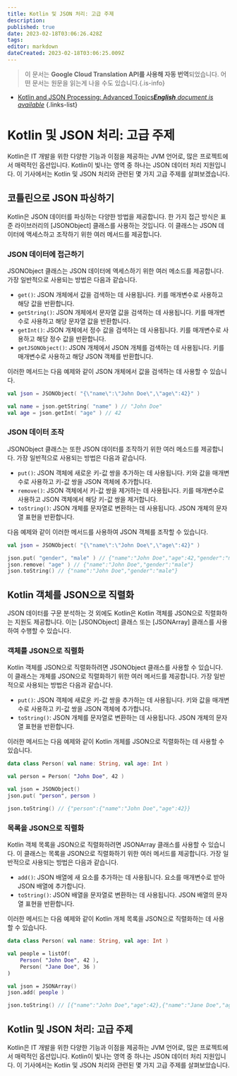 ```yaml
---
title: Kotlin 및 JSON 처리: 고급 주제
description: 
published: true
date: 2023-02-18T03:06:26.428Z
tags: 
editor: markdown
dateCreated: 2023-02-18T03:06:25.009Z
---
```


> 이 문서는 **Google Cloud Translation API를 사용해 자동 번역**되었습니다.
어떤 문서는 원문을 읽는게 나을 수도 있습니다.{.is-info}



- [Kotlin and JSON Processing: Advanced Topics***English** document is available*](/en/Knowledge-base/Kotlin/kotlin-and-json-processing-advanced-topics)
{.links-list}


# Kotlin 및 JSON 처리: 고급 주제

Kotlin은 IT 개발을 위한 다양한 기능과 이점을 제공하는 JVM 언어로, 많은 프로젝트에서 매력적인 옵션입니다. Kotlin이 빛나는 영역 중 하나는 JSON 데이터 처리 지원입니다. 이 기사에서는 Kotlin 및 JSON 처리와 관련된 몇 가지 고급 주제를 살펴보겠습니다.

## 코틀린으로 JSON 파싱하기

Kotlin은 JSON 데이터를 파싱하는 다양한 방법을 제공합니다. 한 가지 접근 방식은 표준 라이브러리의 [JSONObject] 클래스를 사용하는 것입니다. 이 클래스는 JSON 데이터에 액세스하고 조작하기 위한 여러 메서드를 제공합니다.

### JSON 데이터에 접근하기

JSONObject 클래스는 JSON 데이터에 액세스하기 위한 여러 메소드를 제공합니다. 가장 일반적으로 사용되는 방법은 다음과 같습니다.

- `get()`: JSON 개체에서 값을 검색하는 데 사용됩니다. 키를 매개변수로 사용하고 해당 값을 반환합니다.
- `getString()`: JSON 개체에서 문자열 값을 검색하는 데 사용됩니다. 키를 매개변수로 사용하고 해당 문자열 값을 반환합니다.
- `getInt()`: JSON 개체에서 정수 값을 검색하는 데 사용됩니다. 키를 매개변수로 사용하고 해당 정수 값을 반환합니다.
- `getJSONObject()`: JSON 개체에서 JSON 개체를 검색하는 데 사용됩니다. 키를 매개변수로 사용하고 해당 JSON 객체를 반환합니다.

이러한 메서드는 다음 예제와 같이 JSON 개체에서 값을 검색하는 데 사용할 수 있습니다.

```kotlin
val json = JSONObject( "{\"name\":\"John Doe\",\"age\":42}" )

val name = json.getString( "name" ) // "John Doe"
val age = json.getInt( "age" ) // 42
```

### JSON 데이터 조작

JSONObject 클래스는 또한 JSON 데이터를 조작하기 위한 여러 메소드를 제공합니다. 가장 일반적으로 사용되는 방법은 다음과 같습니다.

- `put()`: JSON 객체에 새로운 키-값 쌍을 추가하는 데 사용됩니다. 키와 값을 매개변수로 사용하고 키-값 쌍을 JSON 객체에 추가합니다.
- `remove()`: JSON 객체에서 키-값 쌍을 제거하는 데 사용됩니다. 키를 매개변수로 사용하고 JSON 객체에서 해당 키-값 쌍을 제거합니다.
- `toString()`: JSON 개체를 문자열로 변환하는 데 사용됩니다. JSON 개체의 문자열 표현을 반환합니다.

다음 예제와 같이 이러한 메서드를 사용하여 JSON 객체를 조작할 수 있습니다.

```kotlin
val json = JSONObject( "{\"name\":\"John Doe\",\"age\":42}" )

json.put( "gender", "male" ) // {"name":"John Doe","age":42,"gender":"male"}
json.remove( "age" ) // {"name":"John Doe","gender":"male"}
json.toString() // {"name":"John Doe","gender":"male"}
```

## Kotlin 객체를 JSON으로 직렬화

JSON 데이터를 구문 분석하는 것 외에도 Kotlin은 Kotlin 객체를 JSON으로 직렬화하는 지원도 제공합니다. 이는 [JSONObject] 클래스 또는 [JSONArray] 클래스를 사용하여 수행할 수 있습니다.

### 객체를 JSON으로 직렬화

Kotlin 객체를 JSON으로 직렬화하려면 JSONObject 클래스를 사용할 수 있습니다. 이 클래스는 개체를 JSON으로 직렬화하기 위한 여러 메서드를 제공합니다. 가장 일반적으로 사용되는 방법은 다음과 같습니다.

- `put()`: JSON 객체에 새로운 키-값 쌍을 추가하는 데 사용됩니다. 키와 값을 매개변수로 사용하고 키-값 쌍을 JSON 객체에 추가합니다.
- `toString()`: JSON 개체를 문자열로 변환하는 데 사용됩니다. JSON 개체의 문자열 표현을 반환합니다.

이러한 메서드는 다음 예제와 같이 Kotlin 개체를 JSON으로 직렬화하는 데 사용할 수 있습니다.

```kotlin
data class Person( val name: String, val age: Int )

val person = Person( "John Doe", 42 )

val json = JSONObject()
json.put( "person", person )

json.toString() // {"person":{"name":"John Doe","age":42}}
```

### 목록을 JSON으로 직렬화

Kotlin 객체 목록을 JSON으로 직렬화하려면 JSONArray 클래스를 사용할 수 있습니다. 이 클래스는 목록을 JSON으로 직렬화하기 위한 여러 메서드를 제공합니다. 가장 일반적으로 사용되는 방법은 다음과 같습니다.

- `add()`: JSON 배열에 새 요소를 추가하는 데 사용됩니다. 요소를 매개변수로 받아 JSON 배열에 추가합니다.
- `toString()`: JSON 배열을 문자열로 변환하는 데 사용됩니다. JSON 배열의 문자열 표현을 반환합니다.

이러한 메서드는 다음 예제와 같이 Kotlin 개체 목록을 JSON으로 직렬화하는 데 사용할 수 있습니다.

```kotlin
data class Person( val name: String, val age: Int )

val people = listOf(
    Person( "John Doe", 42 ),
    Person( "Jane Doe", 36 )
)

val json = JSONArray()
json.add( people )

json.toString() // [{"name":"John Doe","age":42},{"name":"Jane Doe","age":36}]
```

## Kotlin 및 JSON 처리: 고급 주제

Kotlin은 IT 개발을 위한 다양한 기능과 이점을 제공하는 JVM 언어로, 많은 프로젝트에서 매력적인 옵션입니다. Kotlin이 빛나는 영역 중 하나는 JSON 데이터 처리 지원입니다. 이 기사에서는 Kotlin 및 JSON 처리와 관련된 몇 가지 고급 주제를 살펴보았습니다.